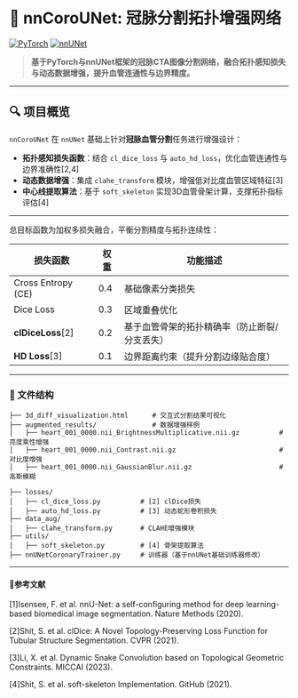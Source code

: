 # 🧠 nnCoroUNet: 冠脉分割拓扑增强网络
[![PyTorch](https://img.shields.io/badge/PyTorch-2.0+-ee4c2c?logo=pytorch)](https://pytorch.org/)
[![nnUNet](https://img.shields.io/badge/nnUNet-1.7.0-3b7ab0)](https://github.com/MIC-DKFZ/nnUNet)


> **基于PyTorch与nnUNet框架的冠脉CTA图像分割网络，融合拓扑感知损失与动态数据增强，提升血管连通性与边界精度。**

---

## 🔍 项目概览
`nnCoroUNet` 在 `nnUNet` 基础上针对**冠脉血管分割**任务进行增强设计：
- **拓扑感知损失函数**：结合 `cl_dice_loss` 与 `auto_hd_loss`，优化血管连通性与边界准确性[2,4]
- **动态数据增强**：集成 `clahe_transform` 模块，增强低对比度血管区域特征[3]
- **中心线提取算法**：基于 `soft_skeleton` 实现3D血管骨架计算，支撑拓扑指标评估[4]

---

总目标函数为加权多损失融合，平衡分割精度与拓扑连续性：

| 损失函数               | 权重 | 功能描述                                                                 |
|------------------------|------|--------------------------------------------------------------------------|
| Cross Entropy (CE)     | 0.4  | 基础像素分类损失                                                         |
| Dice Loss              | 0.3  | 区域重叠优化                                                             |
| **clDiceLoss**[2]      | 0.2  | 基于血管骨架的拓扑精确率（防止断裂/分支丢失）                             |
| **HD Loss**[3]         | 0.1  | 边界距离约束（提升分割边缘贴合度） 

---

### 📂 文件结构
```plaintext
├── 3d_diff_visualization.html      # 交互式分割结果可视化
├── augmented_results/              # 数据增强样例
│   ├── heart_001_0000.nii_BrightnessMultiplicative.nii.gz          # 亮度乘性增强
│   ├── heart_001_0000.nii_Contrast.nii.gz                          # 对比度增强
│   ├── heart_001_0000.nii_GaussianBlur.nii.gz                      # 高斯模糊

├── losses/                     
│   ├── cl_dice_loss.py          # [2] clDice损失
│   ├── auto_hd_loss.py          # [3] 动态蛇形卷积损失
├── data_aug/ 
│   ├── clahe_transform.py       # CLAHE增强模块
├── utils/
│   ├── soft_skeleton.py         # [4] 骨架提取算法
├── nnUNetCoronaryTrainer.py     # 训练器（基于nnUNet基础训练器修改）
```

---

#### 📕参考文献
[1]Isensee, F.​​ et al. nnU-Net: a self-configuring method for deep learning-based biomedical image segmentation. Nature Methods (2020).

[2]Shit, S.​​ et al. clDice: A Novel Topology-Preserving Loss Function for Tubular Structure Segmentation. CVPR (2021).

​​[3]Li, X.​​ et al. Dynamic Snake Convolution based on Topological Geometric Constraints. MICCAI (2023).

[4]​​Shit, S.​​ et al. soft-skeleton Implementation. GitHub (2021).
